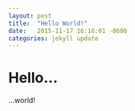 ```yaml
---
layout: post
title:  "Hello World!"
date:   2015-11-17 16:16:01 -0600
categories: jekyll update
---
```


# Hello...

...world!

